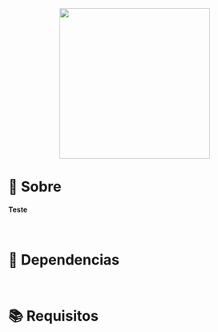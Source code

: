 <div align="center">
  <img src="https://user-images.githubusercontent.com/67304453/147499611-0facc17f-37d0-4d92-8531-93008967ce11.png" width="300" >
</div>

<h1>📃 Sobre</h1>
 
<h4 align="justify">Teste</h4>

<br>

<h1>🔧 Dependencias</h1>

<br>

<h1>📚 Requisitos</h1>

<ul>
